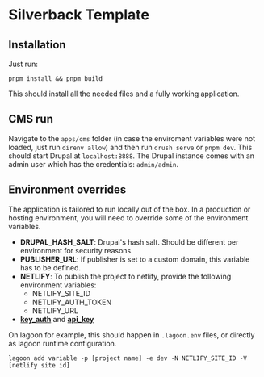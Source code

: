 # Silverback Template

## Installation

Just run:

```
pnpm install && pnpm build
```

This should install all the needed files and a fully working application.

## CMS run

Navigate to the `apps/cms` folder (in case the enviroment variables were not
loaded, just run `direnv allow`) and then run `drush serve` or `pnpm dev`. This
should start Drupal at `localhost:8888`. The Drupal instance comes with an admin
user which has the credentials: `admin/admin`.

## Environment overrides

The application is tailored to run locally out of the box. In a production or
hosting environment, you will need to override some of the environment
variables.

- **DRUPAL_HASH_SALT**: Drupal's hash salt. Should be different per environment
  for security reasons.
- **PUBLISHER_URL**: If publisher is set to a custom domain, this variable has
  to be defined.
- **NETLIFY**: To publish the project to netlify, provide the following
  environment variables:
  - NETLIFY_SITE_ID
  - NETLIFY_AUTH_TOKEN
  - NETLIFY_URL
- **[key_auth](apps/website/gatsby-config.js)** and
  **[api_key](packages/drupal/test_content/content/user/f20d961b-ba45-4820-b2cc-166e5ce56815.yml)**

On lagoon for example, this should happen in `.lagoon.env` files, or directly as
lagoon runtime configuration.

```shell
lagoon add variable -p [project name] -e dev -N NETLIFY_SITE_ID -V [netlify site id]
```
